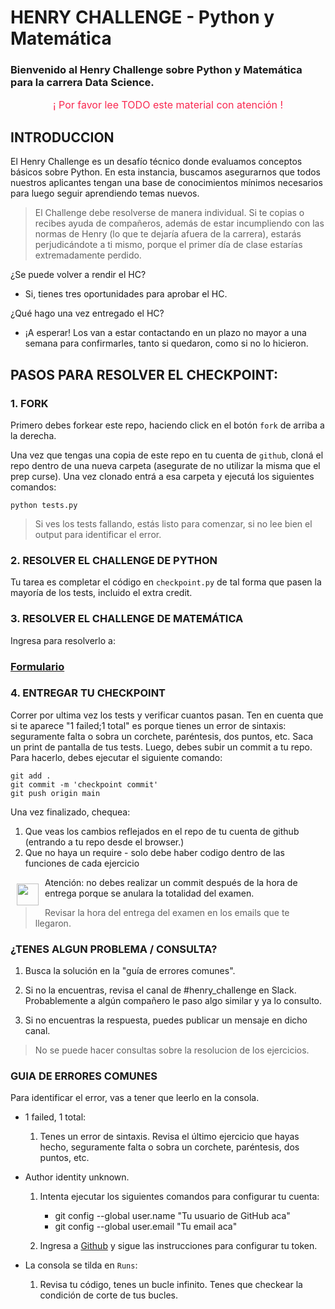# HENRY CHALLENGE - Python y Matemática

### Bienvenido al Henry Challenge sobre Python y Matemática para la carrera Data Science.

<p style="color:#f92850; font-size: 16px; text-align:center;">¡ Por favor lee TODO este material con atención !</p>

## INTRODUCCION

El Henry Challenge es un desafío técnico donde evaluamos conceptos básicos sobre Python.
En esta instancia, buscamos asegurarnos que todos nuestros aplicantes  tengan una base de conocimientos mínimos necesarios para luego seguir aprendiendo temas nuevos.

>El Challenge debe resolverse de manera individual. Si te copias o recibes ayuda de compañeros, además de estar incumpliendo con las normas de Henry (lo que te dejaría afuera de la carrera), estarás perjudicándote a ti mismo, porque el primer día de clase estarías extremadamente perdido.

¿Se puede volver a rendir el HC?    
-   Si, tienes tres oportunidades para aprobar el HC.

¿Qué hago una vez entregado el HC?
- ¡A esperar! Los van a estar contactando en un plazo no mayor a una semana para confirmarles, tanto si quedaron, como si no lo hicieron.

## PASOS PARA RESOLVER EL CHECKPOINT:

### 1. FORK

Primero debes forkear este repo, haciendo click en el botón `fork` de arriba a la derecha.

Una vez que tengas una copia de este repo en tu cuenta de `github`, cloná el repo dentro de una nueva carpeta (asegurate de no utilizar la misma que el prep curse). Una vez clonado entrá a esa carpeta y ejecutá los siguientes comandos:

    python tests.py

>Si ves los tests fallando, estás listo para comenzar, si no lee bien el output para identificar el error.


### 2. RESOLVER EL CHALLENGE DE PYTHON

Tu tarea es completar el código en `checkpoint.py` de tal forma que pasen la mayoría de los tests, incluido el extra credit.

### 3. RESOLVER EL CHALLENGE DE MATEMÁTICA

Ingresa para resolverlo a: <br> 

### [Formulario](https://forms.gle/oDpuzB2NwVjSUHo57)


### 4. ENTREGAR TU CHECKPOINT

Correr por ultima vez los tests y verificar cuantos pasan. Ten en cuenta que si te aparece "1 failed;1 total" es porque tienes un error de sintaxis: seguramente falta o sobra un corchete, paréntesis, dos puntos, etc.
Saca un print de pantalla de tus tests.
Luego, debes subir un commit a tu repo. Para hacerlo, debes ejecutar el siguiente comando:

    git add .
    git commit -m 'checkpoint commit'
    git push origin main

Una vez finalizado, chequea:
1. Que veas los cambios reflejados en el repo de tu cuenta de github (entrando a tu repo desde el browser.)
2.  Que no haya un require - solo debe haber codigo dentro de las funciones de cada ejercicio 


<img src="https://a.slack-edge.com/production-standard-emoji-assets/13.0/google-medium/26a0-fe0f@2x.png" style="float:left; width:35px; padding: 10px;" /> Atención: no debes realizar un commit después de la hora de entrega porque se anulara la totalidad del examen. 
>Revisar la hora del entrega del examen en los emails que te llegaron. 

### ¿TENES ALGUN PROBLEMA / CONSULTA?

1. Busca la solución en la "guía de errores comunes".

2. Si no la encuentras, revisa el canal de #henry_challenge en Slack. Probablemente a algún compañero le paso algo similar y ya lo consulto.

3. Si no encuentras la respuesta, puedes publicar un mensaje en dicho canal.

> No se puede hacer consultas sobre la resolucion de los ejercicios.

### GUIA DE ERRORES COMUNES

Para identificar el error, vas a tener que leerlo en la consola.

* 1 failed, 1 total:
    1. Tenes un error de sintaxis. Revisa el último ejercicio que hayas hecho, seguramente falta o sobra un corchete, paréntesis, dos puntos, etc.

* Author identity unknown.  
    1. Intenta ejecutar los siguientes comandos para configurar tu cuenta:
        * git config --global user.name "Tu usuario de GitHub aca"
        * git config --global user.email "Tu email aca"

    2. Ingresa a [Github](https://docs.github.com/es/authentication/keeping-your-account-and-data-secure/creating-a-personal-access-token) y sigue las instrucciones para configurar tu token. 

* La consola se tilda en `Runs`:
    1. Revisa tu código, tenes un bucle infinito. Tenes que checkear la condición de corte de tus bucles.
